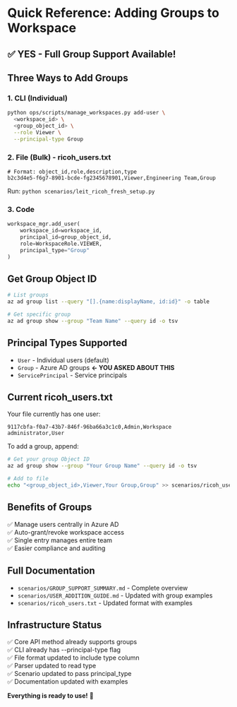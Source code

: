 # Quick Reference: Adding Groups to Workspace

## ✅ YES - Full Group Support Available!

## Three Ways to Add Groups

### 1. CLI (Individual)
```bash
python ops/scripts/manage_workspaces.py add-user \
  <workspace_id> \
  <group_object_id> \
  --role Viewer \
  --principal-type Group
```

### 2. File (Bulk) - ricoh_users.txt
```text
# Format: object_id,role,description,type
b2c3d4e5-f6g7-8901-bcde-fg2345678901,Viewer,Engineering Team,Group
```

Run: `python scenarios/leit_ricoh_fresh_setup.py`

### 3. Code
```python
workspace_mgr.add_user(
    workspace_id=workspace_id,
    principal_id=group_object_id,
    role=WorkspaceRole.VIEWER,
    principal_type="Group"
)
```

## Get Group Object ID

```bash
# List groups
az ad group list --query "[].{name:displayName, id:id}" -o table

# Get specific group
az ad group show --group "Team Name" --query id -o tsv
```

## Principal Types Supported

- `User` - Individual users (default)
- `Group` - Azure AD groups **← YOU ASKED ABOUT THIS**
- `ServicePrincipal` - Service principals

## Current ricoh_users.txt

Your file currently has one user:
```text
9117cbfa-f0a7-43b7-846f-96ba66a3c1c0,Admin,Workspace administrator,User
```

To add a group, append:
```bash
# Get your group Object ID
az ad group show --group "Your Group Name" --query id -o tsv

# Add to file
echo "<group_object_id>,Viewer,Your Group,Group" >> scenarios/ricoh_users.txt
```

## Benefits of Groups

✅ Manage users centrally in Azure AD  
✅ Auto-grant/revoke workspace access  
✅ Single entry manages entire team  
✅ Easier compliance and auditing  

## Full Documentation

- `scenarios/GROUP_SUPPORT_SUMMARY.md` - Complete overview
- `scenarios/USER_ADDITION_GUIDE.md` - Updated with group examples
- `scenarios/ricoh_users.txt` - Updated format with examples

## Infrastructure Status

✅ Core API method already supports groups  
✅ CLI already has --principal-type flag  
✅ File format updated to include type column  
✅ Parser updated to read type  
✅ Scenario updated to pass principal_type  
✅ Documentation updated with examples  

**Everything is ready to use!** 🎉
